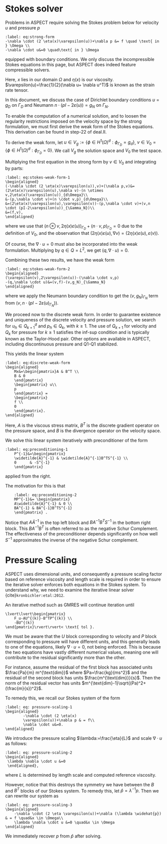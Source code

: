 # Stokes solver



Problems in ASPECT require solving the Stokes
problem below for velocity $u$ and pressure
$p$

```{math}
:label: eq:strong-form
-\nabla \cdot (2 \eta(x)\varepsilon(u))+\nabla p &= f \quad \text{ in } \Omega \\
-\nabla \cdot u&=0 \quad\text{ in } \Omega
```

equipped with boundary conditions.
We only discuss the incompressible
Stokes equations in this page,
but ASPECT does indeed feature compressible
solvers.


Here, $x$ lies in our
domain $\Omega$ and $\eta(x)$ is our
viscosity. $\varepsilon(u)=\frac{1}{2}(\nabla u+
\nabla u^T)$ is known as the strain rate tensor.

In this document, we discuss the case
of Dirichlet boundary conditions
$u=g_D$ on $\Gamma_D$ and Neumann
$n \cdot (pI-2\varepsilon(u))=g_N$ on
$\Gamma_N$.


To enable the
computation of a numerical solution,
and to loosen the regularity
restrictions imposed on the velocity
space by the strong formulation,
we must first derive the weak form of
the Stokes equations. This derivation
can be found in step-22 of deal.II.

To derive the weak form,
let $u \in V_g:=\{\phi \in H^1(\Omega)^d: \phi_{\Gamma_D}=g_d\}$,
$v \in V_0=\{\phi \in H^1(\Omega)^d: \phi_{\Gamma_D}=0\}$. We call $V_g$ the solution
space and $V_0$ the test space.

Multiplying the first equation in the strong form by $v \in V_0$ and integrating by parts:

```{math}
:label: eq:stokes-weak-form-1
\begin{aligned}
(-\nabla \cdot (2 \eta(x)\varepsilon(u)),v)+(\nabla p,v)&=
(2\eta(x)\varepsilon(u),\nabla v)-(n \otimes v,2\eta(x)\varepsilon(u))_{d\Omega}\\
&-(p,\nabla \cdot v)+(n \cdot v,p)_{d\Omega}\\
&=(2\eta(x)\varepsilon(u),\varepsilon(v))-(p,\nabla \cdot v)+(v,n \cdot (pI-2\varepsilon(u))_{\Gamma_N})\\
&=(f,v),
\end{aligned}
```

where we use that $(n \otimes v,2\eta(x)\varepsilon(u))_{\Gamma_D}+(n\cdot v,p)_{\Gamma_D}=0$
due to the definition of $V_0$, and the observation that
$(2\eta(x)\varepsilon(u),\nabla v)=(2\eta(x)\varepsilon(u),\varepsilon(v))$.

Of course, the $\nabla \cdot u =0$ must also be
incorporated into the
weak formulation. Multiplying by $q \in Q=L^2$,
we get $(q,\nabla \cdot u)=0$.

Combining these two results,
we have the weak form

```{math}
:label: eq:stokes-weak-form-2
\begin{aligned}
(\varepsilon(v),2\varepsilon(u))-(\nabla \cdot v,p)
-(q,\nabla \cdot u)&=(v,f)-(v,g_N)_{\Gamma_N}
\end{aligned}
```
where we apply the Neumann boundary
condition to get the $(v,g_N)_{\Gamma_N}$ term
from $(v,n \cdot(pI-2\varepsilon(u)_{\Gamma_N}))$.

We proceed now to the
discrete weak form. In order
to guarantee existence and uniqueness
of the discrete velocity and
pressure solution, we
search for $u_h \in Q_{k+1}^d$
and $p_h \in Q_k$, with $k \geq 1$. The use of
$Q_{k+1}$ for velocity and $Q_k$ for pressure for $k \geq 1$ satisfies
the inf-sup condition
and is typically known as the Taylor-Hood pair.
Other options are available in ASPECT,
including discontinuous pressure and Q1-Q1
stabilized.

This yields the linear system




```{math}
:label: eq:discrete-weak-form
\begin{aligned}
    Mx&=\begin{pmatrix}A & B^T \\
    B & 0
    \end{pmatrix}
    \begin{pmatrix} u\\
    p
    \end{pmatrix} =
    \begin{pmatrix}
    f \\
    0
    \end{pmatrix}.
\end{aligned}
```

Here, $A$ is the viscous stress matrix,
$B^T$ is the discrete gradient operator on the
pressure space, and $B$ is the divergence operator
on the velocity space.


We solve this linear system iteratively with
preconditioner of the form

```{math}
:label: eq:preconditioning-1
    P^{-1}&=\begin{pmatrix}
    \widetilde{A}^{-1} & \widetilde{A}^{-1}B^TS^{-1} \\
    0      & -S^{-1}
    \end{pmatrix}
```

applied from the right.



The motivation for this is that

```{math}
    :label: eq:preconditioning-2
    MP^{-1}&= \begin{pmatrix}
    A\widetilde{A}^{-1} & 0 \\
    BA^{-1} & BA^{-1}B^TS^{-1}
    \end{pmatrix} .
```

Notice that $A\widetilde{A}^{-1}$ in the top left block and  $BA^{-1}B^TS^{-1}$ in the bottom right block. This $BA^{-1}B^T$ is often referred to as the negative Schur Complement.
The effectiveness of the preconditioner depends significantly on how well $S^{-1}$ approximates
the inverse of the negative Schur complement.


# Pressure Scaling

ASPECT uses dimensional units,
and consequently a pressure scaling factor
based on reference viscosity
and length scale is required in
order to ensure the iterative
solver enforces both
equations in the Stokes system. To
understand why, we need to
examine the iterative linear solver
{cite}`kronbichler:etal:2012`.



An iterative method such as GMRES will continue iteration until
```{math}
\lvert\lvert\begin{pmatrix}
    F_u-AU^{(k)}-B^TP^{(k)} \\
    -BU^{(k)}
\end{pmatrix}\rvert\rvert< \text{ tol }.
```




We must be aware that the $U$ block corresponding to velocity and
$P$ block corresponding to pressure will
have different units, and this generally leads
to one of the equations,
likely $\nabla \cdot u=0$, not being
enforced. This is because the
two equations have vastly different
numerical values, meaning
one will contribute to the residual
significantly more than the other.


For instance, assume the residual of the first block
has associated units $\frac{Pa}{m} m^{\text{dim}}$
where $Pa=\frac{kg}{ms^2}$
and the residual of the
second block has units $\frac{m^{\text{dim}}}{s}$.
Then the norm of the residual
vector has units
$m^{\text{dim}-1}\sqrt{(Pa)^2+(\frac{m}{s})^2}$.



To remedy this, we recall our Stokes system of the form
```{math}
:label: eq: pressure-scaling-1
\begin{aligned}
        -\nabla \cdot (2 \eta(x)
        \varepsilon(u))+\nabla p & = f\\
        \nabla \cdot u&=0.
\end{aligned}
```
We introduce the pressure scaling $\lambda:=\frac{\eta}{L}$ and scale $\nabla \cdot u$ as follows:

```{math}
:label: eq: pressure-scaling-2
\begin{aligned}
 \lambda \nabla \cdot u &=0
 \end{aligned},
```

where $L$ is determined by length scale and computed reference viscosity.

However, notice that this destroys the symmetry
we have between the $B$ and $B^T$
blocks of our Stokes system. To remedy this, let $\widehat{p}=\lambda^{-1}p$.
Then we can rewrite our system as

```{math}
:label: eq: pressure-scaling-3
\begin{aligned}
    -\nabla \cdot (2 \eta \varepsilon(u))+\nabla (\lambda \widehat{p}) & = f \quad&x \in \Omega\\
    \lambda \nabla \cdot u &=0 \quad&x \in \Omega
\end{aligned}
```

We immediately recover $p$ from
$\widehat{p}$ after solving.
